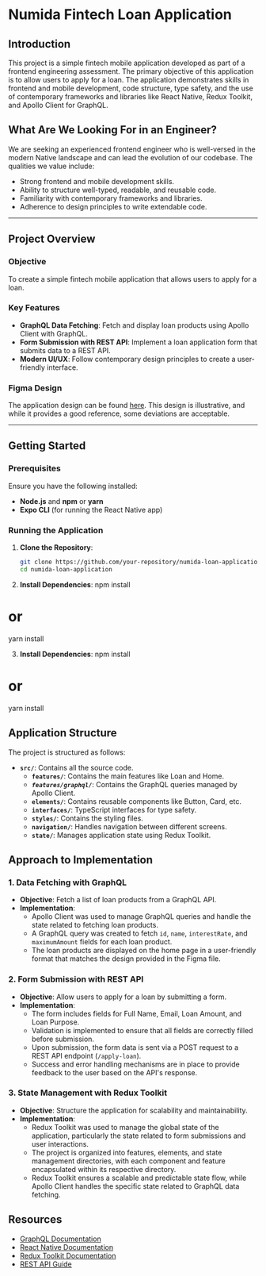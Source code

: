 # Numida Fintech Loan Application

## Introduction

This project is a simple fintech mobile application developed as part of a frontend engineering assessment. The primary objective of this application is to allow users to apply for a loan. The application demonstrates skills in frontend and mobile development, code structure, type safety, and the use of contemporary frameworks and libraries like React Native, Redux Toolkit, and Apollo Client for GraphQL.

## What Are We Looking For in an Engineer?

We are seeking an experienced frontend engineer who is well-versed in the modern Native landscape and can lead the evolution of our codebase. The qualities we value include:

- Strong frontend and mobile development skills.
- Ability to structure well-typed, readable, and reusable code.
- Familiarity with contemporary frameworks and libraries.
- Adherence to design principles to write extendable code.

---

## Project Overview

### Objective

To create a simple fintech mobile application that allows users to apply for a loan.

### Key Features

- **GraphQL Data Fetching**: Fetch and display loan products using Apollo Client with GraphQL.
- **Form Submission with REST API**: Implement a loan application form that submits data to a REST API.
- **Modern UI/UX**: Follow contemporary design principles to create a user-friendly interface.

### Figma Design

The application design can be found [here](https://www.figma.com/design/GqPXXirX8o5yAuzOnlxn5U/Test?node-id=0-1&t=s8HM6XG5VcUZAPgs-1). This design is illustrative, and while it provides a good reference, some deviations are acceptable.

---

## Getting Started

### Prerequisites

Ensure you have the following installed:

- **Node.js** and **npm** or **yarn**
- **Expo CLI** (for running the React Native app)

### Running the Application

1. **Clone the Repository**:
   ```bash
   git clone https://github.com/your-repository/numida-loan-application.git
   cd numida-loan-application
2. **Install Dependencies**:
npm install
# or
yarn install

3. **Install Dependencies**:
npm install
# or
yarn install

## Application Structure

The project is structured as follows:

- **`src/`**: Contains all the source code.
  - **`features/`**: Contains the main features like Loan and Home.
  - ***`features/graphql/`***: Contains the GraphQL queries managed by Apollo Client.
  - **`elements/`**: Contains reusable components like Button, Card, etc.
  - **`interfaces/`**: TypeScript interfaces for type safety.
  - **`styles/`**: Contains the styling files.
  - **`navigation/`**: Handles navigation between different screens.
  - **`state/`**: Manages application state using Redux Toolkit.

## Approach to Implementation

### 1. Data Fetching with GraphQL

- **Objective**: Fetch a list of loan products from a GraphQL API.
- **Implementation**:
  - Apollo Client was used to manage GraphQL queries and handle the state related to fetching loan products.
  - A GraphQL query was created to fetch `id`, `name`, `interestRate`, and `maximumAmount` fields for each loan product.
  - The loan products are displayed on the home page in a user-friendly format that matches the design provided in the Figma file.

### 2. Form Submission with REST API

- **Objective**: Allow users to apply for a loan by submitting a form.
- **Implementation**:
  - The form includes fields for Full Name, Email, Loan Amount, and Loan Purpose.
  - Validation is implemented to ensure that all fields are correctly filled before submission.
  - Upon submission, the form data is sent via a POST request to a REST API endpoint (`/apply-loan`).
  - Success and error handling mechanisms are in place to provide feedback to the user based on the API's response.

### 3. State Management with Redux Toolkit

- **Objective**: Structure the application for scalability and maintainability.
- **Implementation**:
  - Redux Toolkit was used to manage the global state of the application, particularly the state related to form submissions and user interactions.
  - The project is organized into features, elements, and state management directories, with each component and feature encapsulated within its respective directory.
  - Redux Toolkit ensures a scalable and predictable state flow, while Apollo Client handles the specific state related to GraphQL data fetching.


## Resources

- [GraphQL Documentation](https://graphql.org/learn/)
- [React Native Documentation](https://reactnative.dev/docs/getting-started)
- [Redux Toolkit Documentation](https://redux-toolkit.js.org/)
- [REST API Guide](https://restfulapi.net/)


